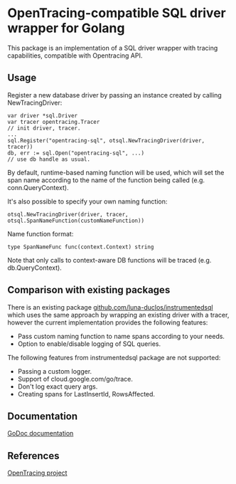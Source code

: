 # OpenTracing-compatible SQL driver wrapper for Golang

This package is an implementation of a SQL driver wrapper with tracing capabilities, compatible with Opentracing API.

## Usage

Register a new database driver by passing an instance created by calling NewTracingDriver:

```
var driver *sql.Driver
var tracer opentracing.Tracer
// init driver, tracer.
...
sql.Register("opentracing-sql", otsql.NewTracingDriver(driver, tracer))
db, err := sql.Open("opentracing-sql", ...)
// use db handle as usual.
```

By default, runtime-based naming function will be used, which will set the span name according to the name of the
function being called (e.g. conn.QueryContext).

It's also possible to specify your own naming function:

```
otsql.NewTracingDriver(driver, tracer, otsql.SpanNameFunction(customNameFunction))
```

Name function format:

```
type SpanNameFunc func(context.Context) string
```

Note that only calls to context-aware DB functions will be traced (e.g. db.QueryContext).

## Comparison with existing packages

There is an existing package [github.com/luna-duclos/instrumentedsql](https://pkg.go.dev/github.com/luna-duclos/instrumentedsql) which uses the same approach by wrapping
an existing driver with a tracer, however the current implementation provides the following features:
- Pass custom naming function to name spans according to your needs.
- Option to enable/disable logging of SQL queries.

The following features from instrumentedsql package are not supported:
- Passing a custom logger.
- Support of cloud.google.com/go/trace.
- Don't log exact query args.
- Creating spans for LastInsertId, RowsAffected.

## Documentation

[GoDoc documentation](https://godoc.org/github.com/inkbe/opentracing-sql)

## References

[OpenTracing project](http://opentracing.io)
